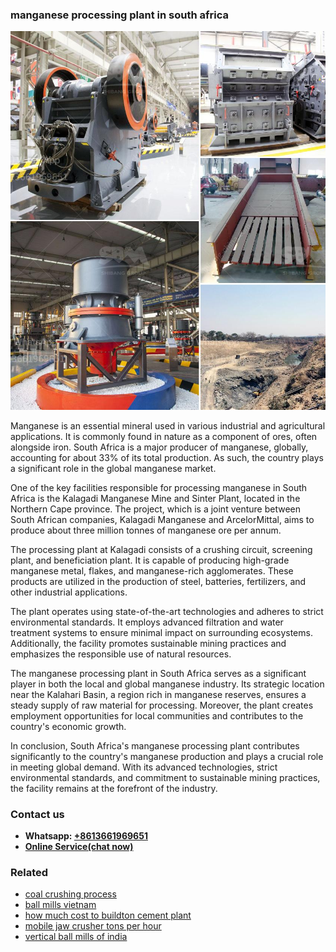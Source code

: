 <h3>manganese processing plant in south africa</h3><img src='1704856756.jpg' alt=''><p>Manganese is an essential mineral used in various industrial and agricultural applications. It is commonly found in nature as a component of ores, often alongside iron. South Africa is a major producer of manganese, globally, accounting for about 33% of its total production. As such, the country plays a significant role in the global manganese market.</p><p>One of the key facilities responsible for processing manganese in South Africa is the Kalagadi Manganese Mine and Sinter Plant, located in the Northern Cape province. The project, which is a joint venture between South African companies, Kalagadi Manganese and ArcelorMittal, aims to produce about three million tonnes of manganese ore per annum.</p><p>The processing plant at Kalagadi consists of a crushing circuit, screening plant, and beneficiation plant. It is capable of producing high-grade manganese metal, flakes, and manganese-rich agglomerates. These products are utilized in the production of steel, batteries, fertilizers, and other industrial applications.</p><p>The plant operates using state-of-the-art technologies and adheres to strict environmental standards. It employs advanced filtration and water treatment systems to ensure minimal impact on surrounding ecosystems. Additionally, the facility promotes sustainable mining practices and emphasizes the responsible use of natural resources.</p><p>The manganese processing plant in South Africa serves as a significant player in both the local and global manganese industry. Its strategic location near the Kalahari Basin, a region rich in manganese reserves, ensures a steady supply of raw material for processing. Moreover, the plant creates employment opportunities for local communities and contributes to the country's economic growth.</p><p>In conclusion, South Africa's manganese processing plant contributes significantly to the country's manganese production and plays a crucial role in meeting global demand. With its advanced technologies, strict environmental standards, and commitment to sustainable mining practices, the facility remains at the forefront of the industry.</p><h3>Contact us</h3><ul><li><strong>Whatsapp:&nbsp;<a href="https://wa.me/8613661969651">+8613661969651</a></strong></li><li><a href="https://swt.shibang-china.com/?git&amp;zhl&amp;manganese processing plant in south africa"><strong>Online Service(chat now)</strong></a></li></ul><h3>Related</h3><ul><li><a href='coal crushing process.md'>coal crushing process</a></li><li><a href='ball mills vietnam.md'>ball mills vietnam</a></li><li><a href='how much cost to buildton cement plant.md'>how much cost to buildton cement plant</a></li><li><a href='mobile jaw crusher tons per hour.md'>mobile jaw crusher tons per hour</a></li><li><a href='vertical ball mills of india.md'>vertical ball mills of india</a></li></ul>